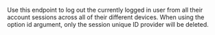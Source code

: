 Use this endpoint to log out the currently logged in user from all their account sessions across all of their different devices. When using the option id argument, only the session unique ID provider will be deleted.